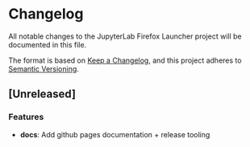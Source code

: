 # Changelog

All notable changes to the JupyterLab Firefox Launcher project will be documented in this file.

The format is based on [Keep a Changelog](https://keepachangelog.com/en/1.0.0/),
and this project adheres to [Semantic Versioning](https://semver.org/spec/v2.0.0.html).

## [Unreleased]

### Features

- **docs**: Add github pages documentation + release tooling

<!-- generated by git-cliff -->
